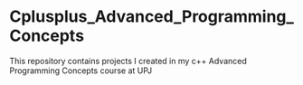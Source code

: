 # Cplusplus_Advanced_Programming_Concepts
 This repository contains projects I created in my c++ Advanced Programming Concepts course at UPJ
